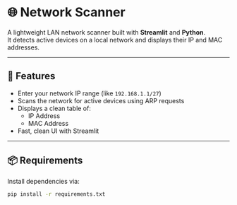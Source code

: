 # 🌐 Network Scanner

A lightweight LAN network scanner built with **Streamlit** and **Python**.  
It detects active devices on a local network and displays their IP and MAC addresses.

---

## 📸 Features

- Enter your network IP range (like `192.168.1.1/27`)
- Scans the network for active devices using ARP requests
- Displays a clean table of:
  - IP Address
  - MAC Address
- Fast, clean UI with Streamlit

---

## 📦 Requirements

Install dependencies via:

```bash
pip install -r requirements.txt
